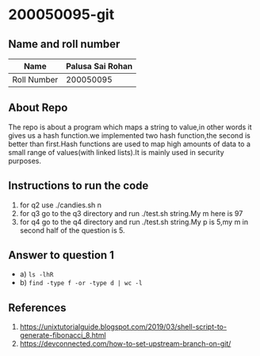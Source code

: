 # 200050095-git
## Name and roll number
| Name | Palusa Sai Rohan |
| ----------- | ----------- |
| Roll Number | 200050095 |

## About Repo
The repo is about a program which maps a string to value,in other words it gives us a hash function.we implemented two hash function,the second is better than first.Hash functions are used to map high amounts of data to a small range of values(with linked lists).It is mainly used in security purposes.

## Instructions to run the code
1. for q2 use ./candies.sh n
2. for q3 go to the q3 directory and run ./test.sh string.My m here is 97
3. for q4 go to the q4 directory and run ./test.sh string.My p is 5,my m in second half of the question is 5.

## Answer to question 1
- a) `ls -lhR`
- b) `find -type f -or -type d | wc -l`

## References

1. https://unixtutorialguide.blogspot.com/2019/03/shell-script-to-generate-fibonacci_8.html
2. https://devconnected.com/how-to-set-upstream-branch-on-git/
